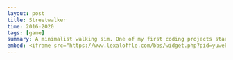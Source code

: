 ```yaml
---
layout: post
title: Streetwalker
time: 2016-2020
tags: [game]
summary: A minimalist walking sim. One of my first coding projects started from scratch, my intentions with this project was the see how big a game could be made with Pico-8's internal map tools.
embed: <iframe src="https://www.lexaloffle.com/bbs/widget.php?pid=yuwekogiwu" allowfullscreen width="621" height="513" style="border:none; overflow:hidden"></iframe> 
---
```

